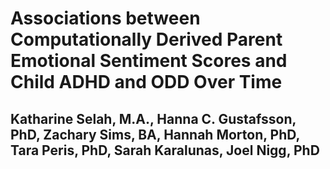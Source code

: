 # Associations between Computationally Derived Parent Emotional Sentiment Scores and Child ADHD and ODD Over Time
## Katharine Selah, M.A., Hanna C. Gustafsson, PhD, Zachary Sims, BA, Hannah Morton, PhD,  Tara Peris, PhD, Sarah Karalunas, Joel Nigg, PhD

